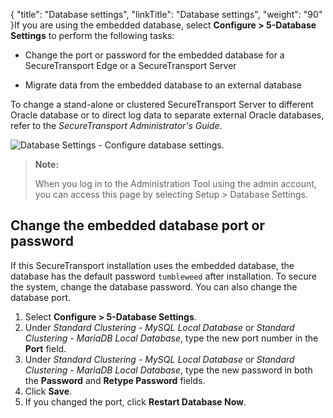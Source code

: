 {
    "title": "Database settings",
    "linkTitle": "Database settings",
    "weight": "90"
}If you are using the embedded database, select **Configure &gt; 5-Database Settings** to perform the following tasks:

-   Change the port or password for the embedded database for a <span class="mc-variable axway_variables.Component_Short_Name variable">SecureTransport</span> Edge or a <span class="mc-variable axway_variables.Component_Short_Name variable">SecureTransport</span> Server

<!-- -->

-   Migrate data from the embedded database to an external database

To change a stand-alone or clustered <span class="mc-variable axway_variables.Component_Short_Name variable">SecureTransport</span> Server to different Oracle database or to direct log data to separate external Oracle databases, refer to the <span class="redirect_st_ag" cshid="admin" data-version="5.3.5">*<span class="mc-variable axway_variables.Component_Short_Name variable">SecureTransport</span> Administrator's Guide*</span>.

<img src="/Images/SecureTransport/database_settings.png" class="maxWidth" alt="Database Settings - Configure database settings." />

> **Note:**
>
> When you log in to the Administration Tool using the admin account, you can access this page by selecting Setup &gt; Database Settings.

## Change the embedded database port or password

If this <span class="mc-variable axway_variables.Component_Short_Name variable">SecureTransport</span> installation uses the embedded database, the database has the default password `tumbleweed` after installation. To secure the system, change the database password. You can also change the database port.

1.  Select **Configure > 5-Database Settings**.
2.  Under *Standard Clustering - MySQL Local Database* or *Standard Clustering - MariaDB Local Database*, type the new port number in the **Port** field.
3.  Under *Standard Clustering - MySQL Local Database* or *Standard Clustering - MariaDB Local Database*, type the new password in both the **Password** and **Retype Password** fields.
4.  Click **Save**.
5.  If you changed the port, click **Restart Database Now**.
